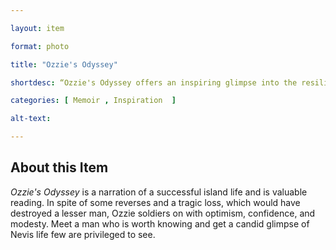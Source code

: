 ```yaml
--- 

layout: item 

format: photo 

title: "Ozzie's Odyssey"

shortdesc: “Ozzie's Odyssey offers an inspiring glimpse into the resilient spirit of island life through the eyes of a remarkable man who overcomes adversity with optimism."

categories: [ Memoir , Inspiration  ]

alt-text:  

--- 
```


## About this Item 
_Ozzie's Odyssey_ is a narration of a successful island life and is valuable reading. In spite of some reverses and a tragic loss, which would have destroyed a lesser man, Ozzie soldiers on with optimism, confidence, and modesty. Meet a man who is worth knowing and get a candid glimpse of Nevis life few are privileged to see. 
